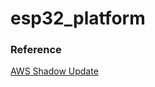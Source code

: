 # esp32_platform

### Reference
[AWS Shadow Update](https://buildstorm.com/docs/aws_iot_for_esp32/v1.0.0/_device-_shadow.html)
